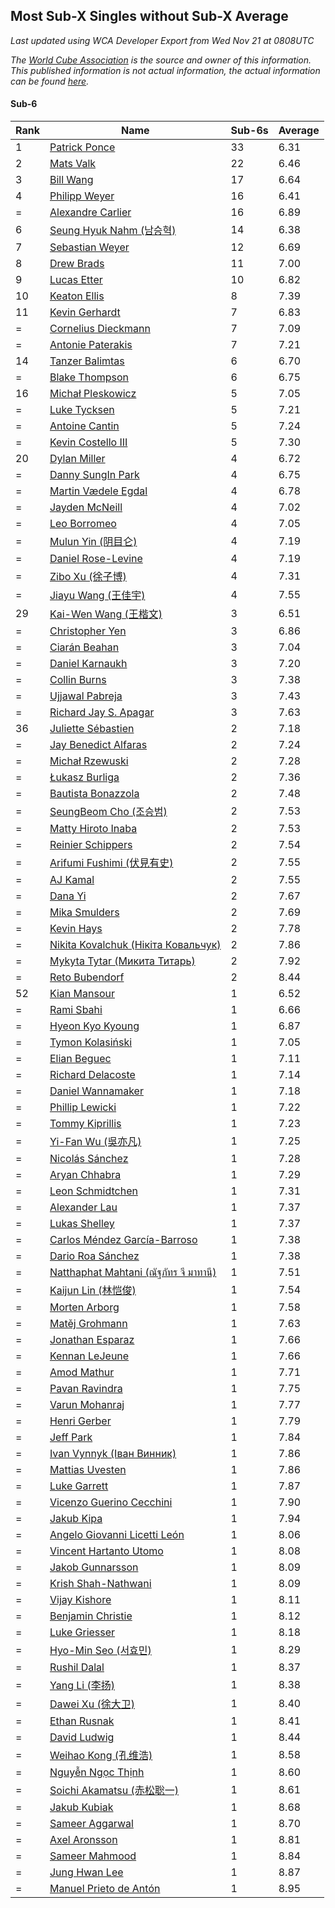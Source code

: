 ## Most Sub-X Singles without Sub-X Average

*Last updated using WCA Developer Export from Wed Nov 21 at 0808UTC*

*The [World Cube Association](https://www.worldcubeassociation.org) is the source and owner of this information. This published information is not actual information, the actual information can be found [here](https://www.worldcubeassociation.org/results).*

#### Sub-6


|Rank|Name|Sub-6s|Average|  
|--|--|--|--|  
|1|[Patrick Ponce](https://www.worldcubeassociation.org/persons/2012PONC02)|33|6.31|  
|2|[Mats Valk](https://www.worldcubeassociation.org/persons/2007VALK01)|22|6.46|  
|3|[Bill Wang](https://www.worldcubeassociation.org/persons/2010WANG68)|17|6.64|  
|4|[Philipp Weyer](https://www.worldcubeassociation.org/persons/2010WEYE01)|16|6.41|  
|=|[Alexandre Carlier](https://www.worldcubeassociation.org/persons/2012CARL03)|16|6.89|  
|6|[Seung Hyuk Nahm (남승혁)](https://www.worldcubeassociation.org/persons/2013NAHM01)|14|6.38|  
|7|[Sebastian Weyer](https://www.worldcubeassociation.org/persons/2010WEYE02)|12|6.69|  
|8|[Drew Brads](https://www.worldcubeassociation.org/persons/2010BRAD01)|11|7.00|  
|9|[Lucas Etter](https://www.worldcubeassociation.org/persons/2011ETTE01)|10|6.82|  
|10|[Keaton Ellis](https://www.worldcubeassociation.org/persons/2012ELLI01)|8|7.39|  
|11|[Kevin Gerhardt](https://www.worldcubeassociation.org/persons/2013GERH01)|7|6.83|  
|=|[Cornelius Dieckmann](https://www.worldcubeassociation.org/persons/2009DIEC01)|7|7.09|  
|=|[Antonie Paterakis](https://www.worldcubeassociation.org/persons/2012PATE01)|7|7.21|  
|14|[Tanzer Balimtas](https://www.worldcubeassociation.org/persons/2013BALI01)|6|6.70|  
|=|[Blake Thompson](https://www.worldcubeassociation.org/persons/2010THOM03)|6|6.75|  
|16|[Michał Pleskowicz](https://www.worldcubeassociation.org/persons/2009PLES01)|5|7.05|  
|=|[Luke Tycksen](https://www.worldcubeassociation.org/persons/2012TYCK01)|5|7.21|  
|=|[Antoine Cantin](https://www.worldcubeassociation.org/persons/2010CANT02)|5|7.24|  
|=|[Kevin Costello III](https://www.worldcubeassociation.org/persons/2012COST01)|5|7.30|  
|20|[Dylan Miller](https://www.worldcubeassociation.org/persons/2015MILL01)|4|6.72|  
|=|[Danny SungIn Park](https://www.worldcubeassociation.org/persons/2015PARK13)|4|6.75|  
|=|[Martin Vædele Egdal](https://www.worldcubeassociation.org/persons/2013EGDA02)|4|6.78|  
|=|[Jayden McNeill](https://www.worldcubeassociation.org/persons/2012MCNE01)|4|7.02|  
|=|[Leo Borromeo](https://www.worldcubeassociation.org/persons/2015BORR01)|4|7.05|  
|=|[Mulun Yin (阴目仑)](https://www.worldcubeassociation.org/persons/2009YINM01)|4|7.19|  
|=|[Daniel Rose-Levine](https://www.worldcubeassociation.org/persons/2015ROSE01)|4|7.19|  
|=|[Zibo Xu (徐子博)](https://www.worldcubeassociation.org/persons/2014XUZI01)|4|7.31|  
|=|[Jiayu Wang (王佳宇)](https://www.worldcubeassociation.org/persons/2010WANG53)|4|7.55|  
|29|[Kai-Wen Wang (王楷文)](https://www.worldcubeassociation.org/persons/2015WANG09)|3|6.51|  
|=|[Christopher Yen](https://www.worldcubeassociation.org/persons/2016YENC01)|3|6.86|  
|=|[Ciarán Beahan](https://www.worldcubeassociation.org/persons/2012BEAH01)|3|7.04|  
|=|[Daniel Karnaukh](https://www.worldcubeassociation.org/persons/2014KARN02)|3|7.20|  
|=|[Collin Burns](https://www.worldcubeassociation.org/persons/2010BURN01)|3|7.38|  
|=|[Ujjawal Pabreja](https://www.worldcubeassociation.org/persons/2015PABR01)|3|7.43|  
|=|[Richard Jay S. Apagar](https://www.worldcubeassociation.org/persons/2010APAG01)|3|7.63|  
|36|[Juliette Sébastien](https://www.worldcubeassociation.org/persons/2014SEBA01)|2|7.18|  
|=|[Jay Benedict Alfaras](https://www.worldcubeassociation.org/persons/2009ALFA01)|2|7.24|  
|=|[Michał Rzewuski](https://www.worldcubeassociation.org/persons/2014RZEW01)|2|7.28|  
|=|[Łukasz Burliga](https://www.worldcubeassociation.org/persons/2013BURL01)|2|7.36|  
|=|[Bautista Bonazzola](https://www.worldcubeassociation.org/persons/2014BONA02)|2|7.48|  
|=|[SeungBeom Cho (조승범)](https://www.worldcubeassociation.org/persons/2012CHOS01)|2|7.53|  
|=|[Matty Hiroto Inaba](https://www.worldcubeassociation.org/persons/2016INAB01)|2|7.53|  
|=|[Reinier Schippers](https://www.worldcubeassociation.org/persons/2010SCHI01)|2|7.54|  
|=|[Arifumi Fushimi (伏見有史)](https://www.worldcubeassociation.org/persons/2009FUSH01)|2|7.55|  
|=|[AJ Kamal](https://www.worldcubeassociation.org/persons/2016KAMA04)|2|7.55|  
|=|[Dana Yi](https://www.worldcubeassociation.org/persons/2010YIDA01)|2|7.67|  
|=|[Mika Smulders](https://www.worldcubeassociation.org/persons/2016SMUL01)|2|7.69|  
|=|[Kevin Hays](https://www.worldcubeassociation.org/persons/2009HAYS01)|2|7.78|  
|=|[Nikita Kovalchuk (Нікіта Ковальчук)](https://www.worldcubeassociation.org/persons/2015KOVA07)|2|7.86|  
|=|[Mykyta Tytar (Микита Титарь)](https://www.worldcubeassociation.org/persons/2014TYTA02)|2|7.92|  
|=|[Reto Bubendorf](https://www.worldcubeassociation.org/persons/2012BUBE01)|2|8.44|  
|52|[Kian Mansour](https://www.worldcubeassociation.org/persons/2015MANS03)|1|6.52|  
|=|[Rami Sbahi](https://www.worldcubeassociation.org/persons/2011SBAH01)|1|6.66|  
|=|[Hyeon Kyo Kyoung](https://www.worldcubeassociation.org/persons/2013KYOU01)|1|6.87|  
|=|[Tymon Kolasiński](https://www.worldcubeassociation.org/persons/2016KOLA02)|1|7.05|  
|=|[Elian Beguec](https://www.worldcubeassociation.org/persons/2014BEGU01)|1|7.11|  
|=|[Richard Delacoste](https://www.worldcubeassociation.org/persons/2015DELA05)|1|7.14|  
|=|[Daniel Wannamaker](https://www.worldcubeassociation.org/persons/2011WANN01)|1|7.18|  
|=|[Phillip Lewicki](https://www.worldcubeassociation.org/persons/2012LEWI01)|1|7.22|  
|=|[Tommy Kiprillis](https://www.worldcubeassociation.org/persons/2014KIPR01)|1|7.23|  
|=|[Yi-Fan Wu (吳亦凡)](https://www.worldcubeassociation.org/persons/2010WUIF01)|1|7.25|  
|=|[Nicolás Sánchez](https://www.worldcubeassociation.org/persons/2015SANC11)|1|7.28|  
|=|[Aryan Chhabra](https://www.worldcubeassociation.org/persons/2015CHHA03)|1|7.29|  
|=|[Leon Schmidtchen](https://www.worldcubeassociation.org/persons/2010SCHM01)|1|7.31|  
|=|[Alexander Lau](https://www.worldcubeassociation.org/persons/2011LAUA01)|1|7.37|  
|=|[Lukas Shelley](https://www.worldcubeassociation.org/persons/2016SHEL03)|1|7.37|  
|=|[Carlos Méndez García-Barroso](https://www.worldcubeassociation.org/persons/2010GARC02)|1|7.38|  
|=|[Dario Roa Sánchez](https://www.worldcubeassociation.org/persons/2011SANC02)|1|7.38|  
|=|[Natthaphat Mahtani (ณัฐภัทร จี มาทานี)](https://www.worldcubeassociation.org/persons/2011MAHT02)|1|7.51|  
|=|[Kaijun Lin (林恺俊)](https://www.worldcubeassociation.org/persons/2013LINK01)|1|7.54|  
|=|[Morten Arborg](https://www.worldcubeassociation.org/persons/2010ARBO01)|1|7.58|  
|=|[Matěj Grohmann](https://www.worldcubeassociation.org/persons/2015GROH02)|1|7.63|  
|=|[Jonathan Esparaz](https://www.worldcubeassociation.org/persons/2013ESPA01)|1|7.66|  
|=|[Kennan LeJeune](https://www.worldcubeassociation.org/persons/2013LEJE03)|1|7.66|  
|=|[Amod Mathur](https://www.worldcubeassociation.org/persons/2013MATH01)|1|7.71|  
|=|[Pavan Ravindra](https://www.worldcubeassociation.org/persons/2013RAVI06)|1|7.75|  
|=|[Varun Mohanraj](https://www.worldcubeassociation.org/persons/2015MOHA10)|1|7.77|  
|=|[Henri Gerber](https://www.worldcubeassociation.org/persons/2014GERB01)|1|7.79|  
|=|[Jeff Park](https://www.worldcubeassociation.org/persons/2015PARK08)|1|7.84|  
|=|[Ivan Vynnyk (Іван Винник)](https://www.worldcubeassociation.org/persons/2010VYNN01)|1|7.86|  
|=|[Mattias Uvesten](https://www.worldcubeassociation.org/persons/2013UVES01)|1|7.86|  
|=|[Luke Garrett](https://www.worldcubeassociation.org/persons/2017GARR05)|1|7.87|  
|=|[Vicenzo Guerino Cecchini](https://www.worldcubeassociation.org/persons/2015CECC01)|1|7.90|  
|=|[Jakub Kipa](https://www.worldcubeassociation.org/persons/2010KIPA01)|1|7.94|  
|=|[Angelo Giovanni Licetti León](https://www.worldcubeassociation.org/persons/2013LEON05)|1|8.06|  
|=|[Vincent Hartanto Utomo](https://www.worldcubeassociation.org/persons/2010UTOM01)|1|8.08|  
|=|[Jakob Gunnarsson](https://www.worldcubeassociation.org/persons/2015GUNN01)|1|8.09|  
|=|[Krish Shah-Nathwani](https://www.worldcubeassociation.org/persons/2015SHAH09)|1|8.09|  
|=|[Vijay Kishore](https://www.worldcubeassociation.org/persons/2012KISH03)|1|8.11|  
|=|[Benjamin Christie](https://www.worldcubeassociation.org/persons/2014CHRI04)|1|8.12|  
|=|[Luke Griesser](https://www.worldcubeassociation.org/persons/2015GRIE02)|1|8.18|  
|=|[Hyo-Min Seo (서효민)](https://www.worldcubeassociation.org/persons/2013SEOH01)|1|8.29|  
|=|[Rushil Dalal](https://www.worldcubeassociation.org/persons/2014DALA03)|1|8.37|  
|=|[Yang Li (李扬)](https://www.worldcubeassociation.org/persons/2012LIYA01)|1|8.38|  
|=|[Dawei Xu (徐大卫)](https://www.worldcubeassociation.org/persons/2014XUDA01)|1|8.40|  
|=|[Ethan Rusnak](https://www.worldcubeassociation.org/persons/2015RUSN01)|1|8.41|  
|=|[David Ludwig](https://www.worldcubeassociation.org/persons/2013LUDW01)|1|8.44|  
|=|[Weihao Kong (孔维浩)](https://www.worldcubeassociation.org/persons/2017KONG05)|1|8.58|  
|=|[Nguyễn Ngọc Thịnh](https://www.worldcubeassociation.org/persons/2010NGUY33)|1|8.60|  
|=|[Soichi Akamatsu (赤松聡一)](https://www.worldcubeassociation.org/persons/2012AKAM01)|1|8.61|  
|=|[Jakub Kubiak](https://www.worldcubeassociation.org/persons/2014KUBI02)|1|8.68|  
|=|[Sameer Aggarwal](https://www.worldcubeassociation.org/persons/2017AGGA01)|1|8.70|  
|=|[Axel Aronsson](https://www.worldcubeassociation.org/persons/2015ARON01)|1|8.81|  
|=|[Sameer Mahmood](https://www.worldcubeassociation.org/persons/2013MAHM02)|1|8.84|  
|=|[Jung Hwan Lee](https://www.worldcubeassociation.org/persons/2015LEEJ05)|1|8.87|  
|=|[Manuel Prieto de Antón](https://www.worldcubeassociation.org/persons/2015ANTO04)|1|8.95|  
